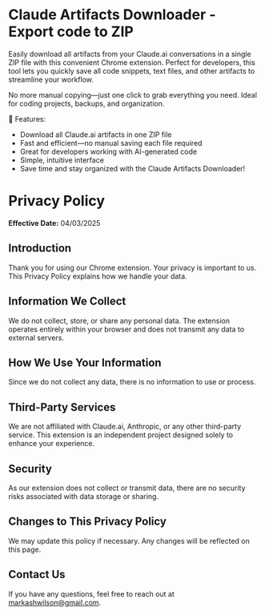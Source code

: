 # Claude Artifacts Downloader - Export code to ZIP

Easily download all artifacts from your Claude.ai conversations in a single ZIP file with this convenient Chrome extension. Perfect for developers, this tool lets you quickly save all code snippets, text files, and other artifacts to streamline your workflow. 

No more manual copying—just one click to grab everything you need. Ideal for coding projects, backups, and organization.

🚀 Features:
- Download all Claude.ai artifacts in one ZIP file
- Fast and efficient—no manual saving each file required
- Great for developers working with AI-generated code
- Simple, intuitive interface
- Save time and stay organized with the Claude Artifacts Downloader!

# Privacy Policy

**Effective Date:** 04/03/2025

## Introduction

Thank you for using our Chrome extension. Your privacy is important to us. This Privacy Policy explains how we handle your data.

## Information We Collect

We do not collect, store, or share any personal data. The extension operates entirely within your browser and does not transmit any data to external servers.

## How We Use Your Information

Since we do not collect any data, there is no information to use or process.

## Third-Party Services

We are not affiliated with Claude.ai, Anthropic, or any other third-party service. This extension is an independent project designed solely to enhance your experience.

## Security

As our extension does not collect or transmit data, there are no security risks associated with data storage or sharing.

## Changes to This Privacy Policy

We may update this policy if necessary. Any changes will be reflected on this page.

## Contact Us

If you have any questions, feel free to reach out at markashwilson@gmail.com.
